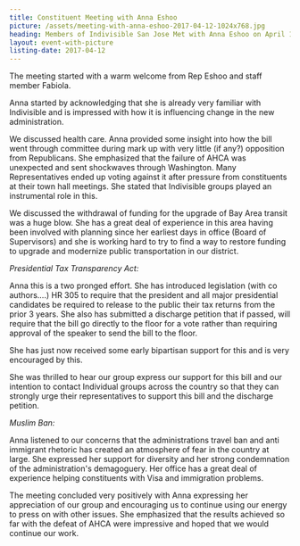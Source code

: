 ```yaml
---
title: Constituent Meeting with Anna Eshoo
picture: /assets/meeting-with-anna-eshoo-2017-04-12-1024x768.jpg
heading: Members of Indivisible San Jose Met with Anna Eshoo on April 12.
layout: event-with-picture
listing-date: 2017-04-12
---
```


The meeting started with a warm welcome from Rep Eshoo and staff member Fabiola.

Anna started by acknowledging that she is already very familiar with Indivisible and is impressed with how it is influencing change in the new administration.

We discussed health care. Anna provided some insight into how the bill went through committee during mark up with very little (if any?) opposition from Republicans.
She emphasized that the failure of AHCA was unexpected and sent shockwaves through Washington. Many Representatives ended up voting against it after pressure from constituents at their town hall  meetings. She stated that Indivisible groups played an instrumental role in this. 

We discussed the withdrawal of funding for the upgrade of Bay Area transit was a huge blow. She has a great deal of experience in this area having been involved with planning since her earliest days in office (Board of Supervisors) and she is working hard to try to find a way to restore funding to upgrade and modernize public transportation in our district.

*Presidential Tax Transparency Act:*

Anna this is a two pronged effort. She has introduced legislation (with co authors....) HR 305 to require that the president and all major presidential candidates be required to release to the public their tax returns from the prior 3 years. She also has submitted a discharge petition that if passed, will require that the bill go directly to the floor for a vote rather than requiring approval of the speaker to send the bill to the floor. 

She has just now received some early bipartisan support for this and is very encouraged by this.

She was thrilled to hear our group express our support for this bill and our intention to contact Individual groups across the country so that they can strongly urge their representatives to support this bill and the discharge petition. 

*Muslim Ban:*

Anna listened to our concerns that the administrations travel ban and anti immigrant rhetoric has created an atmosphere of fear in the country at large. She expressed her support for diversity and her strong condemnation of the administration's demagoguery. Her office has a great deal of experience helping constituents with Visa and immigration problems.

The meeting concluded very positively with Anna expressing her appreciation of our group and encouraging us to continue using our energy to press on with other issues. She emphasized that the results achieved so far with the defeat of AHCA were impressive and hoped that we would continue our work. 